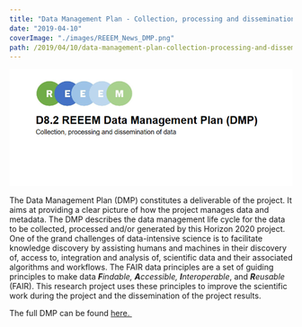 ```yaml
---
title: "Data Management Plan - Collection, processing and dissemination of data in REEEM"
date: "2019-04-10"
coverImage: "./images/REEEM_News_DMP.png"
path: /2019/04/10/data-management-plan-collection-processing-and-dissemination-of-data-in-reeem/
---
```


![Data management plan](./images/REEEM_News_DMP.png)

The Data Management Plan (DMP) constitutes a deliverable of the project. It aims at providing a clear picture of how the project manages data and metadata. The DMP describes the data management life cycle for the data to be collected, processed and/or generated by this Horizon 2020 project. One of the grand challenges of data-intensive science is to facilitate knowledge discovery by assisting humans and machines in their discovery of, access to, integration and analysis of, scientific data and their associated algorithms and workflows. The FAIR data principles are a set of guiding principles to make data _**F**indable, **A**ccessible, **I**nteroperable_, and _**R**eusable_ (FAIR). This research project uses these principles to improve the scientific work during the project and the dissemination of the project results.

The full DMP can be found [here. ](http://www.reeem.org/wp-content/uploads/2018/12/6.6-REEEM-Data-Management-Plan-DMP.pdf)
